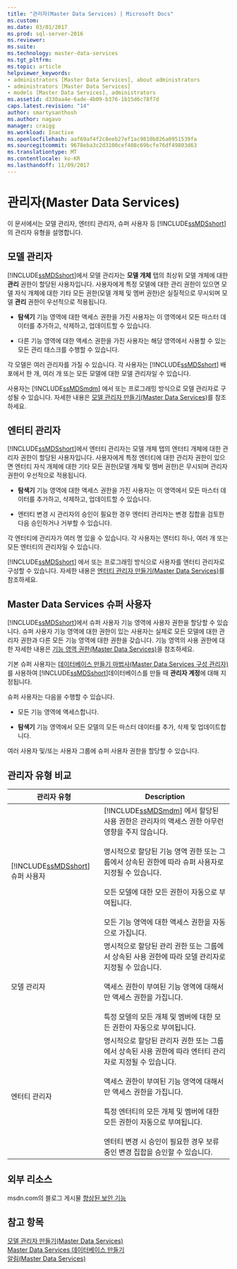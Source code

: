```yaml
---
title: "관리자(Master Data Services) | Microsoft Docs"
ms.custom: 
ms.date: 03/01/2017
ms.prod: sql-server-2016
ms.reviewer: 
ms.suite: 
ms.technology: master-data-services
ms.tgt_pltfrm: 
ms.topic: article
helpviewer_keywords:
- administrators [Master Data Services], about administrators
- administrators [Master Data Services]
- models [Master Data Services], administrators
ms.assetid: d330aa4e-6ade-4b09-b376-1b15d6c78f7d
caps.latest.revision: "14"
author: smartysanthosh
ms.author: nagavo
manager: craigg
ms.workload: Inactive
ms.openlocfilehash: aaf69af4f2c8eeb27ef1ac9810b826a0951539fa
ms.sourcegitcommit: 9678eba3c2d3100cef408c69bcfe76df49803d63
ms.translationtype: MT
ms.contentlocale: ko-KR
ms.lasthandoff: 11/09/2017
---
```

# <a name="administrators-master-data-services"></a>관리자(Master Data Services)
  이 문서에서는 모델 관리자, 엔터티 관리자, 슈퍼 사용자 등 [!INCLUDE[ssMDSshort](../includes/ssmdsshort-md.md)]의 관리자 유형을 설명합니다.  
  
## <a name="model-administrators"></a>모델 관리자  
 [!INCLUDE[ssMDSshort](../includes/ssmdsshort-md.md)]에서 모델 관리자는 **모델 개체** 탭의 최상위 모델 개체에 대한 **관리** 권한이 할당된 사용자입니다. 사용자에게 특정 모델에 대한 관리 권한이 있으면 모델 자식 개체에 대한 기타 모든 권한(모델 개체 및 멤버 권한)은 실질적으로 무시되며 모델 **관리** 권한이 우선적으로 적용됩니다.  
  
-   **탐색기** 기능 영역에 대한 액세스 권한을 가진 사용자는 이 영역에서 모든 마스터 데이터를 추가하고, 삭제하고, 업데이트할 수 있습니다.  
  
-   다른 기능 영역에 대한 액세스 권한을 가진 사용자는 해당 영역에서 사용할 수 있는 모든 관리 태스크를 수행할 수 있습니다.  
  
 각 모델은 여러 관리자를 가질 수 있습니다. 각 사용자는 [!INCLUDE[ssMDSshort](../includes/ssmdsshort-md.md)] 배포에서 한 개, 여러 개 또는 모든 모델에 대한 모델 관리자일 수 있습니다.  
  
 사용자는 [!INCLUDE[ssMDSmdm](../includes/ssmdsmdm-md.md)] 에서 또는 프로그래밍 방식으로 모델 관리자로 구성될 수 있습니다. 자세한 내용은 [모델 관리자 만들기&#40;Master Data Services&#41;](../master-data-services/create-a-model-administrator-master-data-services.md)를 참조하세요.  
  
## <a name="entity-administrators"></a>엔터티 관리자  
 [!INCLUDE[ssMDSshort](../includes/ssmdsshort-md.md)]에서 엔터티 관리자는 모델 개체 탭의 엔터티 개체에 대한 관리자 권한이 할당된 사용자입니다. 사용자에게 특정 엔터티에 대한 관리자 권한이 있으면 엔터티 자식 개체에 대한 기타 모든 권한(모델 개체 및 멤버 권한)은 무시되며 관리자 권한이 우선적으로 적용됩니다.  
  
-   **탐색기** 기능 영역에 대한 액세스 권한을 가진 사용자는 이 영역에서 모든 마스터 데이터를 추가하고, 삭제하고, 업데이트할 수 있습니다.  
  
-   엔터티 변경 시 관리자의 승인이 필요한 경우 엔터티 관리자는 변경 집합을 검토한 다음 승인하거나 거부할 수 있습니다.  
  
 각 엔터티에 관리자가 여러 명 있을 수 있습니다. 각 사용자는 엔터티 하나, 여러 개 또는 모든 엔터티의 관리자일 수 있습니다.  
  
 [!INCLUDE[ssMDSshort](../includes/ssmdsshort-md.md)] 에서 또는 프로그래밍 방식으로 사용자를 엔터티 관리자로 구성할 수 있습니다. 자세한 내용은 [엔터티 관리자 만들기&#40;Master Data Services&#41;](../master-data-services/create-an-entity-administrator-master-data-services.md)를 참조하세요.  
  
## <a name="master-data-services-super-user"></a>Master Data Services 슈퍼 사용자  
 [!INCLUDE[ssMDSshort](../includes/ssmdsshort-md.md)]에서 슈퍼 사용자 기능 영역에 사용자 권한을 할당할 수 있습니다. 슈퍼 사용자 기능 영역에 대한 권한이 있는 사용자는 실제로 모든 모델에 대한 관리자 권한과 다른 모든 기능 영역에 대한 권한을 갖습니다. 기능 영역의 사용 권한에 대한 자세한 내용은 [기능 영역 권한&#40;Master Data Services&#41;](../master-data-services/functional-area-permissions-master-data-services.md)을 참조하세요.  
  
 기본 슈퍼 사용자는 [데이터베이스 만들기 마법사&#40;Master Data Services 구성 관리자&#41;](../master-data-services/create-database-wizard-master-data-services-configuration-manager.md)를 사용하여 [!INCLUDE[ssMDSshort](../includes/ssmdsshort-md.md)]데이터베이스를 만들 때 **관리자 계정**에 대해 지정됩니다.  
  
 슈퍼 사용자는 다음을 수행할 수 있습니다.  
  
-   모든 기능 영역에 액세스합니다.  
  
-   **탐색기** 기능 영역에서 모든 모델의 모든 마스터 데이터를 추가, 삭제 및 업데이트합니다.  
  
 여러 사용자 및/또는 사용자 그룹에 슈퍼 사용자 권한을 할당할 수 있습니다.  
  
## <a name="comparing-administrator-types"></a>관리자 유형 비교  
  
|관리자 유형|Description|  
|------------------------|-----------------|  
|[!INCLUDE[ssMDSshort](../includes/ssmdsshort-md.md)] 슈퍼 사용자|[!INCLUDE[ssMDSmdm](../includes/ssmdsmdm-md.md)] 에서 할당된 사용 권한은 관리자의 액세스 권한 아무런 영향을 주지 않습니다.<br /><br /> 명시적으로 할당된 기능 영역 권한 또는 그룹에서 상속된 권한에 따라 슈퍼 사용자로 지정될 수 있습니다.<br /><br /> 모든 모델에 대한 모든 권한이 자동으로 부여됩니다.<br /><br /> 모든 기능 영역에 대한 액세스 권한을 자동으로 가집니다.|  
|모델 관리자|명시적으로 할당된 관리 권한 또는 그룹에서 상속된 사용 권한에 따라 모델 관리자로 지정될 수 있습니다.<br /><br /> 액세스 권한이 부여된 기능 영역에 대해서만 액세스 권한을 가집니다.<br /><br /> 특정 모델의 모든 개체 및 멤버에 대한 모든 권한이 자동으로 부여됩니다.|  
|엔터티 관리자|명시적으로 할당된 관리자 권한 또는 그룹에서 상속된 사용 권한에 따라 엔터티 관리자로 지정될 수 있습니다.<br /><br /> 액세스 권한이 부여된 기능 영역에 대해서만 액세스 권한을 가집니다.<br /><br /> 특정 엔터티의 모든 개체 및 멤버에 대한 모든 권한이 자동으로 부여됩니다.<br /><br /> 엔터티 변경 시 승인이 필요한 경우 보류 중인 변경 집합을 승인할 수 있습니다.|  
  
## <a name="external-resources"></a>외부 리소스  
 msdn.com의 블로그 게시물 [향상된 보안 기능](http://go.microsoft.com/fwlink/p/?LinkId=615376)  
  
## <a name="see-also"></a>참고 항목  
 [모델 관리자 만들기&#40;Master Data Services&#41;](../master-data-services/create-a-model-administrator-master-data-services.md)   
 [Master Data Services 데이터베이스 만들기](../master-data-services/install-windows/create-a-master-data-services-database.md)   
 [알림&#40;Master Data Services&#41;](../master-data-services/notifications-master-data-services.md)  
  
  
